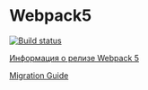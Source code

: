 # Webpack5

[![Build status](https://ci.appveyor.com/api/projects/status/g1qnxi47l58vda62?svg=true)](https://ci.appveyor.com/project/arhandreu/js-mole-event)

[Информация о релизе Webpack 5](https://webpack.js.org/blog/2020-10-10-webpack-5-release/)

[Migration Guide](https://webpack.js.org/migrate/5/)
